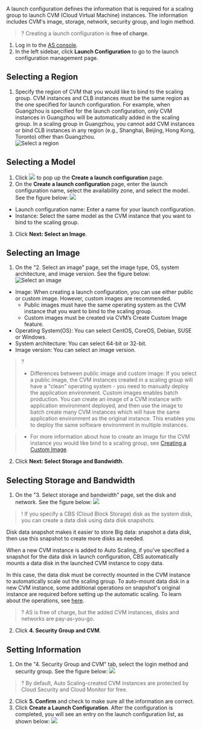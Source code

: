 A launch configuration defines the information that is required for a scaling group to launch CVM (Cloud Virtual Machine) instances. The information includes CVM's image, storage, network, security group, and login method.  
>? Creating a launch configuration is **free of charge**.

1. Log in to the [AS console](https://console.cloud.tencent.com/autoscaling/config).
2. In the left sidebar, click **Launch Configuration** to go to the launch configuration management page.

## Selecting a Region

1. Specify the region of CVM that you would like to bind to the scaling group.
CVM instances and CLB instances must be the same region as the one specified for launch configuration. For example, when Guangzhou is specified for the launch configuration, only CVM instances in Guangzhou will be automatically added in the scaling group.  In a scaling group in Guangzhou, you cannot add CVM instances or bind CLB instances in any region (e.g., Shanghai, Beijing, Hong Kong, Toronto) other than Guangzhou.  
![Select a region](https://main.qcloudimg.com/raw/07a746c4f69b1a8641b74ce1ddc5cf4f.png)

## Selecting a Model

1. Click ![](//mccdn.qcloud.com/static/img/9d38f7bfbe02a922370765f3adfa58bf/image.png) to pop up the **Create a launch configuration** page.
2. On the **Create a launch configuration** page, enter the launch configuration name, select the availability zone, and select the model. See the figure below:
![](https://main.qcloudimg.com/raw/a38b03bb3c23c1393169598fcb195897.png)
 - Launch configuration name: Enter a name for your launch configuration.
 - Instance: Select the same model as the CVM instance that you want to bind to the scaling group.
3. Click **Next: Select an Image**.

## Selecting an Image

1. On the "2. Select an image" page, set the image type, OS, system architecture, and image version. See the figure below:
![Select an image](https://main.qcloudimg.com/raw/9459776ded2df48d711cf4b6a2bb77a4.png)
 - Image: When creating a launch configuration, you can use either public or custom image. However, custom images are recommended.
    - Public images must have the same operating system as the CVM instance that you want to bind to the scaling group.
    - Custom images must be created via CVM’s Create Custom Image feature. 
 - Operating System(OS): You can select CentOS, CoreOS, Debian, SUSE or Windows.
 - System architecture: You can select 64-bit or 32-bit.
 - Image version: You can select an image version.
 
 >?  
 > - Differences between public image and custom image: If you select a public image, the  CVM instances created in a scaling group will have a "clean" operating system - you need to manually deploy the application environment. Custom images enables batch production. You can create an image of a CVM instance with application environment deployed, and then use the image to batch create many CVM instances which will have the same application environment as the original instance. This enables you to deploy the same software environment in multiple instances.

 > - For more information about how to create an image for the CVM instance you would like bind to a scaling group, see [Creating a Custom Image](https://cloud.tencent.com/document/product/213/4942).
2. Click **Next: Select Storage and Bandwidth**.

## Selecting Storage and Bandwidth

1. On the "3. Select storage and bandwidth" page, set the disk and network. See the figure below:
![](https://main.qcloudimg.com/raw/c958b41819de424b6e4b7e414c92d71e.png)
>!  If you specify a CBS (Cloud Block Storage) disk as the system disk, you can create a data disk using data disk snapshots.

Disk data snapshot makes it easier to store Big data: snapshot a data disk, then use this snapshot to create more disks as needed. 

When a new CVM instance is added to Auto Scaling, if you've specified a snapshot for the data disk in launch configuration, CBS automatically mounts a data disk in the launched CVM instance to copy data.

In this case,  the data disk must be correctly mounted in the CVM instance to automatically scale out the scaling group. To auto-mount data disk in a new CVM instance, some additional operations on snapshot's original instance are required before setting up the automatic scaling. To learn about the operations, see [here](https://cloud.tencent.com/doc/product/362/5564).
>? AS is free of charge, but the added CVM instances, disks and networks are pay-as-you-go.
2. Click **4. Security Group and CVM**.

## Setting Information

1. On the "4. Security Group and CVM" tab, select the login method and security group. See the figure below:
![](https://main.qcloudimg.com/raw/e7e5cba6e2c52b768e959a5db4c73bae.png)
>? By default, Auto Scaling-created CVM instances are protected by Cloud Security and Cloud Monitor for free.
2. Click **5. Confirm** and check to make sure all the information are correct.
3. Click **Create a Launch Configuration**. After the configuration is completed, you will see an entry on the launch configuration list, as shown below: 
![](https://mc.qcloudimg.com/static/img/67ba31fd6c1f12485bb8f96220aaf6af/image.png)
